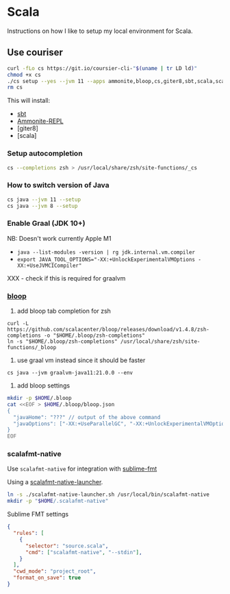 # Scala

Instructions on how I like to setup my local environment for Scala.

## Use couriser

```bash
curl -fLo cs https://git.io/coursier-cli-"$(uname | tr LD ld)"
chmod +x cs
./cs setup --yes --jvm 11 --apps ammonite,bloop,cs,giter8,sbt,scala,scalafmt
rm cs
```

This will install:

- [sbt](https://www.scala-sbt.org/)
- [Ammonite-REPL](https://ammonite.io/#Ammonite-REPL)
- [giter8]
- [scala]

### Setup autocompletion

```bash
cs --completions zsh > /usr/local/share/zsh/site-functions/_cs
```

### How to switch version of Java

```bash
cs java --jvm 11 --setup
cs java --jvm 8 --setup
```

### Enable Graal (JDK 10+)

NB: Doesn't work currently Apple M1

- `java --list-modules -version | rg jdk.internal.vm.compiler`
- `export JAVA_TOOL_OPTIONS="-XX:+UnlockExperimentalVMOptions -XX:+UseJVMCICompiler"`

XXX - check if this is required for graalvm

### [bloop](https://scalacenter.github.io/bloop/)

1. add bloop tab completion for zsh

```
curl -L https://github.com/scalacenter/bloop/releases/download/v1.4.8/zsh-completions -o "$HOME/.bloop/zsh-completions"
ln -s "$HOME/.bloop/zsh-completions" /usr/local/share/zsh/site-functions/_bloop
```

1. use graal vm instead since it should be faster

```
cs java --jvm graalvm-java11:21.0.0 --env
```

1. add bloop settings

```sh
mkdir -p $HOME/.bloop
cat <<EOF > $HOME/.bloop/bloop.json
{
  "javaHome": "???" // output of the above command
  "javaOptions": ["-XX:+UseParallelGC", "-XX:+UnlockExperimentalVMOptions", "-XX:+UseJVMCICompiler"]
}
EOF
```

### scalafmt-native

Use `scalafmt-native` for integration with [sublime-fmt](https://github.com/mitranim/sublime-fmt)

Using a [scalafmt-native-launcher](./scalafmt-native-launcher.sh).

```bash
ln -s ./scalafmt-native-launcher.sh /usr/local/bin/scalafmt-native
mkdir -p "$HOME/.scalafmt-native"
```

Sublime FMT settings

```json
{
  "rules": [
    {
      "selector": "source.scala",
      "cmd": ["scalafmt-native", "--stdin"],
    }
  ],
  "cwd_mode": "project_root",
  "format_on_save": true
}
```







